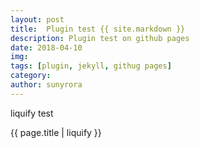 ```yaml
---
layout: post
title:  Plugin test {{ site.markdown }}
description: Plugin test on github pages
date: 2018-04-10
img: 
tags: [plugin, jekyll, githug pages]
category:
author: sunyrora
---
```


liquify test

{{ page.title | liquify }}